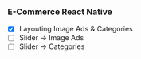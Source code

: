### E-Commerce React Native

- [x] Layouting Image Ads & Categories
- [ ] Slider -> Image Ads
- [ ] Slider -> Categories
